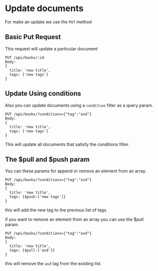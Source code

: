 # Update documents

For make an update we use the `PUT` method

## Basic Put Request
This request will update a particular document
```
PUT /api/books/:id
Body:
{
  title: 'new title',
  tags: ['new tags']
}
```
## Update Using conditions
Also you can update documents using a `condition` filter as a query param.

```
PUT /api/books/?conditions={"tag":"asd"}
Body:
{
  title: 'new title',
  tags: ['new tags']
}
```
This will update all documents that satisfy the conditions filter.

## The $pull and $push param
You can these params for append or remove an element from an array.
```
PUT /api/books/?conditions={"tag":"asd"}
Body:
{
  title: 'new title',
  tags: {$push:['new tags']}
}
```
this will add the new tag to the previous list of tags.

if you want to remove an element from an array you can use the $pull param.
```
PUT /api/books/?conditions={"tag":"asd"}
Body:
{
  title: 'new title',
  tags: {$pull:['asd']}
}
```
this will remove the `asd` tag from the existing list.
